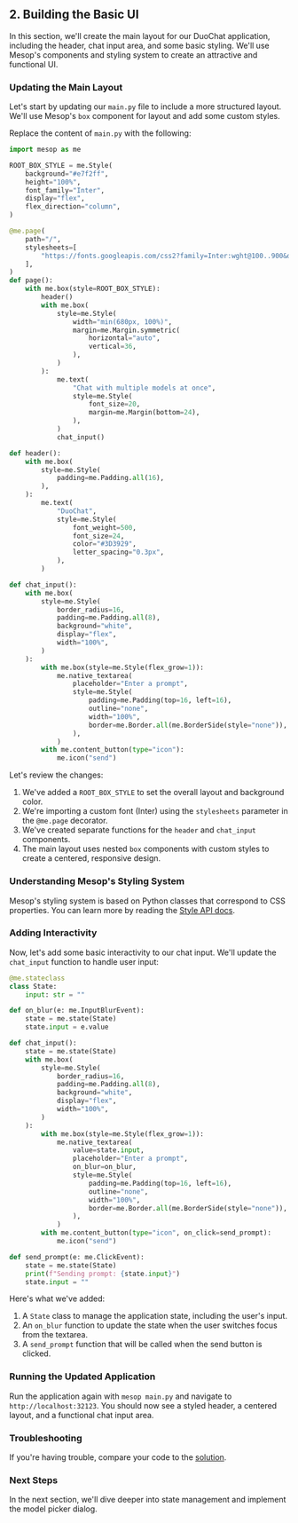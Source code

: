 ## 2. Building the Basic UI

In this section, we'll create the main layout for our DuoChat application, including the header, chat input area, and some basic styling. We'll use Mesop's components and styling system to create an attractive and functional UI.

### Updating the Main Layout

Let's start by updating our `main.py` file to include a more structured layout. We'll use Mesop's `box` component for layout and add some custom styles.

Replace the content of `main.py` with the following:

```python title="main.py"
import mesop as me

ROOT_BOX_STYLE = me.Style(
    background="#e7f2ff",
    height="100%",
    font_family="Inter",
    display="flex",
    flex_direction="column",
)

@me.page(
    path="/",
    stylesheets=[
        "https://fonts.googleapis.com/css2?family=Inter:wght@100..900&display=swap"
    ],
)
def page():
    with me.box(style=ROOT_BOX_STYLE):
        header()
        with me.box(
            style=me.Style(
                width="min(680px, 100%)",
                margin=me.Margin.symmetric(
                    horizontal="auto",
                    vertical=36,
                ),
            )
        ):
            me.text(
                "Chat with multiple models at once",
                style=me.Style(
                    font_size=20,
                    margin=me.Margin(bottom=24),
                ),
            )
            chat_input()

def header():
    with me.box(
        style=me.Style(
            padding=me.Padding.all(16),
        ),
    ):
        me.text(
            "DuoChat",
            style=me.Style(
                font_weight=500,
                font_size=24,
                color="#3D3929",
                letter_spacing="0.3px",
            ),
        )

def chat_input():
    with me.box(
        style=me.Style(
            border_radius=16,
            padding=me.Padding.all(8),
            background="white",
            display="flex",
            width="100%",
        )
    ):
        with me.box(style=me.Style(flex_grow=1)):
            me.native_textarea(
                placeholder="Enter a prompt",
                style=me.Style(
                    padding=me.Padding(top=16, left=16),
                    outline="none",
                    width="100%",
                    border=me.Border.all(me.BorderSide(style="none")),
                ),
            )
        with me.content_button(type="icon"):
            me.icon("send")
```

Let's review the changes:

1. We've added a `ROOT_BOX_STYLE` to set the overall layout and background color.
2. We're importing a custom font (Inter) using the `stylesheets` parameter in the `@me.page` decorator.
3. We've created separate functions for the `header` and `chat_input` components.
4. The main layout uses nested `box` components with custom styles to create a centered, responsive design.

### Understanding Mesop's Styling System

Mesop's styling system is based on Python classes that correspond to CSS properties. You can learn more by reading the [Style API docs](../api/style.md).

### Adding Interactivity

Now, let's add some basic interactivity to our chat input. We'll update the `chat_input` function to handle user input:

```python title="main.py"
@me.stateclass
class State:
    input: str = ""

def on_blur(e: me.InputBlurEvent):
    state = me.state(State)
    state.input = e.value

def chat_input():
    state = me.state(State)
    with me.box(
        style=me.Style(
            border_radius=16,
            padding=me.Padding.all(8),
            background="white",
            display="flex",
            width="100%",
        )
    ):
        with me.box(style=me.Style(flex_grow=1)):
            me.native_textarea(
                value=state.input,
                placeholder="Enter a prompt",
                on_blur=on_blur,
                style=me.Style(
                    padding=me.Padding(top=16, left=16),
                    outline="none",
                    width="100%",
                    border=me.Border.all(me.BorderSide(style="none")),
                ),
            )
        with me.content_button(type="icon", on_click=send_prompt):
            me.icon("send")

def send_prompt(e: me.ClickEvent):
    state = me.state(State)
    print(f"Sending prompt: {state.input}")
    state.input = ""
```

Here's what we've added:

1. A `State` class to manage the application state, including the user's input.
2. An `on_blur` function to update the state when the user switches focus from the textarea.
3. A `send_prompt` function that will be called when the send button is clicked.

### Running the Updated Application

Run the application again with `mesop main.py` and navigate to `http://localhost:32123`. You should now see a styled header, a centered layout, and a functional chat input area.

### Troubleshooting

If you're having trouble, compare your code to the [solution](https://github.com/wwwillchen/mesop-duo-chat/tree/2_completed).

### Next Steps

In the next section, we'll dive deeper into state management and implement the model picker dialog.

